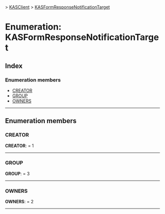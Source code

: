 [](../README.md) > [KASClient](../modules/kasclient.md) > [KASFormResponseNotificationTarget](../enums/kasclient.kasformresponsenotificationtarget.md)

# Enumeration: KASFormResponseNotificationTarget

## Index

### Enumeration members

* [CREATOR](kasclient.kasformresponsenotificationtarget.md#creator)
* [GROUP](kasclient.kasformresponsenotificationtarget.md#group)
* [OWNERS](kasclient.kasformresponsenotificationtarget.md#owners)

---

## Enumeration members

<a id="creator"></a>

###  CREATOR

**CREATOR**:  = 1

___

<a id="group"></a>

###  GROUP

**GROUP**:  = 3

___

<a id="owners"></a>

###  OWNERS

**OWNERS**:  = 2

___

